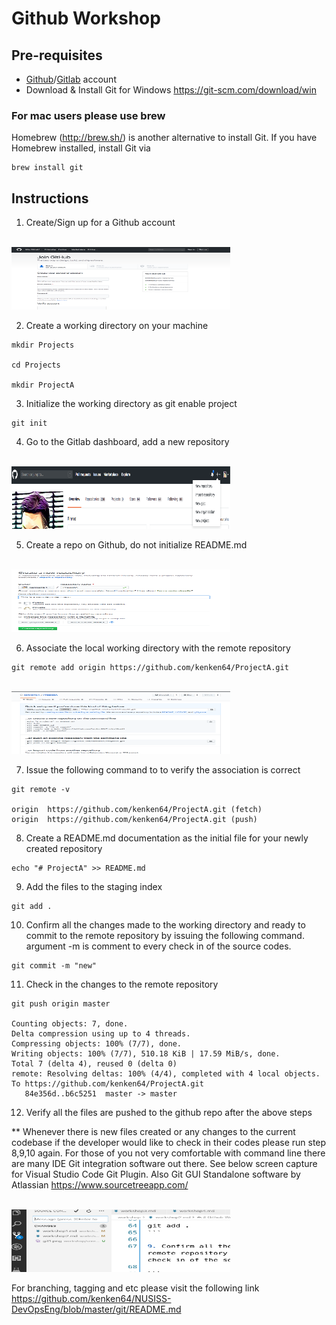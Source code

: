 # Github Workshop

## Pre-requisites 
* [Github](https://github.com/)/[Gitlab](https://about.gitlab.com/) account
* Download & Install Git for Windows https://git-scm.com/download/win

### For mac users please use brew 

Homebrew (http://brew.sh/) is another alternative to install Git. If you have Homebrew installed, install Git via

```
brew install git
```

## Instructions

1. Create/Sign up for a Github account
<br>
<img style="width:350px;height:100px; float: center;" src="./screens/git1.png"/>
<br>

2. Create a working directory on your machine

```
mkdir Projects

cd Projects

mkdir ProjectA

```
3. Initialize the working directory as git enable project

```
git init
```

4. Go to the Gitlab dashboard, add a new repository
<br>
<img style="width:350px;height:100px; float: center;" src="./screens/git2.png"/>
<br>


5. Create a repo on Github, do not initialize README.md
<br>
<img style="width:350px;height:100px; float: center;" src="./screens/git3.png"/>
<br>

6. Associate the local working directory with the remote repository

```
git remote add origin https://github.com/kenken64/ProjectA.git
```

<br>
<img style="width:350px;height:100px; float: center;" src="./screens/git4.png"/>
<br>

7. Issue the following command to to verify the association is correct

```
git remote -v

origin	https://github.com/kenken64/ProjectA.git (fetch)
origin	https://github.com/kenken64/ProjectA.git (push)
```

8. Create a README.md documentation as the initial file for your newly created repository

```
echo "# ProjectA" >> README.md
```

9. Add the files to the staging index

```
git add .
```

10. Confirm all the changes made to the working directory and ready to commit to the remote repository by issuing the following command. argument -m is comment to every check in of the source codes.

```
git commit -m "new"
```

11. Check in the changes to the remote repository

```
git push origin master

Counting objects: 7, done.
Delta compression using up to 4 threads.
Compressing objects: 100% (7/7), done.
Writing objects: 100% (7/7), 510.18 KiB | 17.59 MiB/s, done.
Total 7 (delta 4), reused 0 (delta 0)
remote: Resolving deltas: 100% (4/4), completed with 4 local objects.
To https://github.com/kenken64/ProjectA.git
   84e356d..b6c5251  master -> master
```

12. Verify all the files are pushed to the github repo after the above steps

** Whenever there is new files created or any changes to the current codebase if the developer would like to check in their codes please run step 8,9,10 again. For those of you not very comfortable with command line there are many IDE Git integration software out there. See below screen capture for Visual Studio Code Git Plugin. Also Git GUI Standalone software by Atlassian https://www.sourcetreeapp.com/

<br>
<img style="width:350px;height:100px; float: center;" src="./screens/git5.png"/>
<br>

For branching, tagging and etc please visit the following link https://github.com/kenken64/NUSISS-DevOpsEng/blob/master/git/README.md